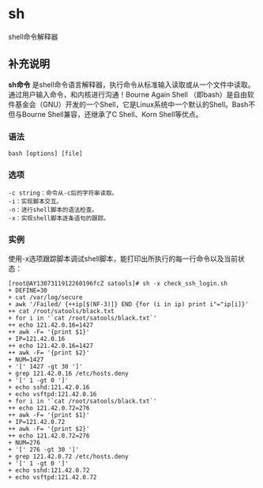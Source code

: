#  sh

shell命令解释器

##  补充说明

**sh命令** 是shell命令语言解释器，执行命令从标准输入读取或从一个文件中读取。通过用户输入命令，和内核进行沟通！Bourne Again
Shell （即bash）是自由软件基金会（GNU）开发的一个Shell，它是Linux系统中一个默认的Shell。Bash不但与Bourne
Shell兼容，还继承了C Shell、Korn Shell等优点。

###  语法

    
    
    bash [options] [file]
    

###  选项

    
    
    -c string：命令从-c后的字符串读取。
    -i：实现脚本交互。
    -n：进行shell脚本的语法检查。
    -x：实现shell脚本逐条语句的跟踪。
    

###  实例

使用-x选项跟踪脚本调试shell脚本，能打印出所执行的每一行命令以及当前状态：

    
    
    [root@AY1307311912260196fcZ satools]# sh -x check_ssh_login.sh
    + DEFINE=30
    + cat /var/log/secure
    + awk '/Failed/ {++ip[$(NF-3)]} END {for (i in ip) print i"="ip[i]}'
    ++ cat /root/satools/black.txt
    + for i in '`cat /root/satools/black.txt`'
    ++ echo 121.42.0.16=1427
    ++ awk -F= '{print $1}'
    + IP=121.42.0.16
    ++ echo 121.42.0.16=1427
    ++ awk -F= '{print $2}'
    + NUM=1427
    + '[' 1427 -gt 30 ']'
    + grep 121.42.0.16 /etc/hosts.deny
    + '[' 1 -gt 0 ']'
    + echo sshd:121.42.0.16
    + echo vsftpd:121.42.0.16
    + for i in '`cat /root/satools/black.txt`'
    ++ echo 121.42.0.72=276
    ++ awk -F= '{print $1}'
    + IP=121.42.0.72
    ++ awk -F= '{print $2}'
    ++ echo 121.42.0.72=276
    + NUM=276
    + '[' 276 -gt 30 ']'
    + grep 121.42.0.72 /etc/hosts.deny
    + '[' 1 -gt 0 ']'
    + echo sshd:121.42.0.72
    + echo vsftpd:121.42.0.72
    

